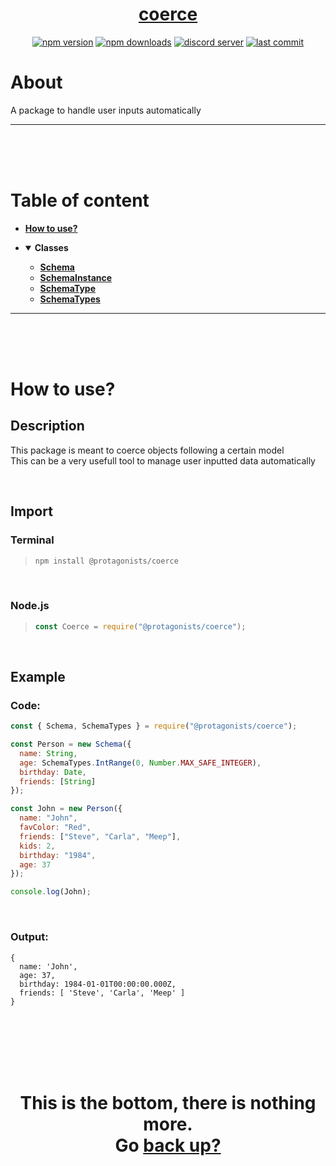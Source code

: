 <div id="top" align="center">

<h1><a href="https://github.com/ThePywon/coerce">coerce</a></h1>
 
[![npm version](https://img.shields.io/npm/v/@protagonists/coerce)](https://npmjs.com/package/@protagonists/coerce)
[![npm downloads](https://img.shields.io/npm/dt/@protagonists/coerce)](https://npmjs.com/package/@protagonists/coerce)
[![discord server](https://img.shields.io/discord/937758194736955443?logo=discord&logoColor=white)](https://discord.gg/cwhj3EgqGP)
[![last commit](https://img.shields.io/github/last-commit/ThePywon/coerce)](https://github.com/ThePywon/coerce)
 
</div>


# About

A package to handle user inputs automatically

---

<br/><br/><br/>



# Table of content

* [**How to use?**](#how-to-use)

* <details open><summary><b>Classes</b></summary>
  <p>

  * [**Schema**](https://github.com/ThePywon/coerce/blob/main/Schema.md)
  * [**SchemaInstance**](https://github.com/ThePywon/coerce/blob/main/SchemaInstance.md)
  * [**SchemaType**](https://github.com/ThePywon/coerce/blob/main/SchemaType.md)
  * [**SchemaTypes**](https://github.com/ThePywon/coerce/blob/main/SchemaTypes.md)
    
  </p>
</details>

---

<br/><br/><br/>



# How to use?

## Description

This package is meant to coerce objects following a certain model  
This can be a very usefull tool to manage user inputted data automatically

<br/>

## Import

### Terminal

> ```sh
> npm install @protagonists/coerce
> ```

<br/>

### Node.js

> ```js
> const Coerce = require("@protagonists/coerce");
> ```

<br/>

## Example

### Code:

```js
const { Schema, SchemaTypes } = require("@protagonists/coerce");

const Person = new Schema({
  name: String,
  age: SchemaTypes.IntRange(0, Number.MAX_SAFE_INTEGER),
  birthday: Date,
  friends: [String]
});

const John = new Person({
  name: "John",
  favColor: "Red",
  friends: ["Steve", "Carla", "Meep"],
  kids: 2,
  birthday: "1984",
  age: 37
});

console.log(John);
```

<br/>

### Output:

```
{
  name: 'John',
  age: 37,
  birthday: 1984-01-01T00:00:00.000Z,
  friends: [ 'Steve', 'Carla', 'Meep' ]
}
```

<br/><br/><br/><br/><br/>

<h1 align="center">This is the bottom, there is nothing more.<br/>
Go <a href="#top">back up?</a></h1>
